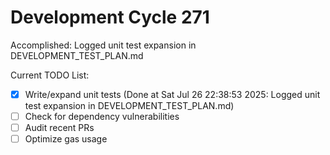 # Development Cycle 271

Accomplished: Logged unit test expansion in DEVELOPMENT_TEST_PLAN.md

Current TODO List:

- [x] Write/expand unit tests  (Done at Sat Jul 26 22:38:53 2025: Logged unit test expansion in DEVELOPMENT_TEST_PLAN.md)
- [ ] Check for dependency vulnerabilities
- [ ] Audit recent PRs
- [ ] Optimize gas usage